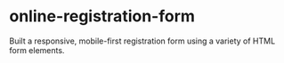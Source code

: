 # online-registration-form
Built a responsive, mobile-first registration form using a variety of HTML form elements.
